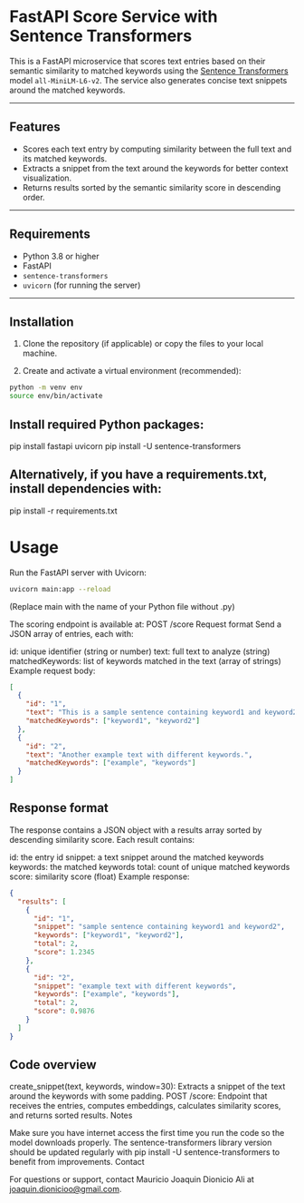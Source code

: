 # FastAPI Score Service with Sentence Transformers

This is a FastAPI microservice that scores text entries based on their semantic similarity to matched keywords using the [Sentence Transformers](https://www.sbert.net/) model `all-MiniLM-L6-v2`. The service also generates concise text snippets around the matched keywords.

---

## Features

- Scores each text entry by computing similarity between the full text and its matched keywords.
- Extracts a snippet from the text around the keywords for better context visualization.
- Returns results sorted by the semantic similarity score in descending order.

---

## Requirements

- Python 3.8 or higher
- FastAPI
- `sentence-transformers`
- `uvicorn` (for running the server)

---

## Installation

1. Clone the repository (if applicable) or copy the files to your local machine.

2. Create and activate a virtual environment (recommended):

```bash
python -m venv env
source env/bin/activate
```

## Install required Python packages:

pip install fastapi uvicorn
pip install -U sentence-transformers

## Alternatively, if you have a requirements.txt, install dependencies with:

pip install -r requirements.txt

# Usage

Run the FastAPI server with Uvicorn:

```bash
uvicorn main:app --reload
```

(Replace main with the name of your Python file without .py)

The scoring endpoint is available at:
POST /score
Request format
Send a JSON array of entries, each with:

id: unique identifier (string or number)
text: full text to analyze (string)
matchedKeywords: list of keywords matched in the text (array of strings)
Example request body:

```json
[
  {
    "id": "1",
    "text": "This is a sample sentence containing keyword1 and keyword2.",
    "matchedKeywords": ["keyword1", "keyword2"]
  },
  {
    "id": "2",
    "text": "Another example text with different keywords.",
    "matchedKeywords": ["example", "keywords"]
  }
]
```

## Response format

The response contains a JSON object with a results array sorted by descending similarity score. Each result contains:

id: the entry id
snippet: a text snippet around the matched keywords
keywords: the matched keywords
total: count of unique matched keywords
score: similarity score (float)
Example response:

```json
{
  "results": [
    {
      "id": "1",
      "snippet": "sample sentence containing keyword1 and keyword2",
      "keywords": ["keyword1", "keyword2"],
      "total": 2,
      "score": 1.2345
    },
    {
      "id": "2",
      "snippet": "example text with different keywords",
      "keywords": ["example", "keywords"],
      "total": 2,
      "score": 0.9876
    }
  ]
}
```

## Code overview

create_snippet(text, keywords, window=30): Extracts a snippet of the text around the keywords with some padding.
POST /score: Endpoint that receives the entries, computes embeddings, calculates similarity scores, and returns sorted results.
Notes

Make sure you have internet access the first time you run the code so the model downloads properly.
The sentence-transformers library version should be updated regularly with pip install -U sentence-transformers to benefit from improvements.
Contact

For questions or support, contact Mauricio Joaquin Dionicio Ali at joaquin.dionicioo@gmail.com.

